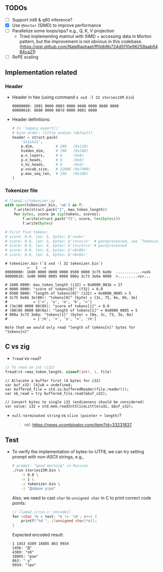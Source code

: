 ## TODOs
- [ ] Support int8 & q80 inference?
- [x] Use `@Vector` (SIMD) to improve performance
- [ ] Parallelize some loops/ops? e.g., Q, K, V projection
    - Tried implementing matmul with SIMD + accessing data in Morton pattern,
    but the improvement is not obvious in this codebase.
    (https://gist.github.com/NaleRaphael/ff0db8b724d5f10e96259aab6484ca21)
- [ ] RoPE scaling

## Implementation related
### Header
- Header in hex (using command `$ xxd -l 32 stories15M.bin`)
    ```hex
    00000000: 2001 0000 0003 0000 0600 0000 0600 0000
    00000010: 0600 0000 007d 0000 0001 0000          
    ```
- Header definitions:
    ```python
    # In `legacy_export()`
    # byte order: little endian (default)
    header = struct.pack(
        'iiiiiii',
        p.dim,          # 288   (0x120)
        hidden_dim,     # 768   (0x300)
        p.n_layers,     # 6     (0x6)
        p.n_heads,      # 6     (0x6)
        n_kv_heads,     # 6     (0x6)
        p.vocab_size,   # 32000 (0x7d00)
        p.max_seq_len,  # 256   (0x100)
    )
    ```

### Tokenizer file
```python
# llama2.c/tokenizer.py
with open(tokenizer_bin, 'wb') as f:
    f.write(struct.pack("I", max_token_length))
    for bytes, score in zip(tokens, scores):
        f.write(struct.pack("fI", score, len(bytes)))
        f.write(bytes)

# First five tokens:
# score: 0.0, len: 5, bytes: b'<unk>'
# score: 0.0, len: 5, bytes: b'\n<s>\n'  # postprocessed, see `Tokenizer.export()`
# score: 0.0, len: 6, bytes: b'\n</s>\n' # postprocessed
# score: 0.0, len: 6, bytes: b'<0x00>'
# score: 0.0, len: 6, bytes: b'<0x01>'
```

```raw
# tokenizer.bin (`$ xxd -l 32 tokenizer.bin`)
          <-  1  ->
00000000: 1b00 0000 0000 0000 0500 0000 3c75 6e6b  ............<unk
00000010: 3e00 0000 0005 0000 000a 3c73 3e0a 0000  >.........<s>...

# 1b00 0000: max_token_length (i32) = 0x0000_001b = 27
# 0000 0000: "score of tokens[0]" (f32) = 0.0
# 0500 0000: "length of tokens[0]" (i32) = 0x0000_0005 = 5
# 3c75 6e6b 3e(00): "tokens[0]" (byte) = [3c, 75, 6e, 6b, 3e]
#            = ['<', 'u', 'n', 'k', '>']
# (3e)00 0000 00(05): "score of tokens[1]" = 0.0
# (00)05 0000 00(0a): "length of tokens[1]" = 0x0000_0005 = 5
# 000a 3c73 3e0a: "tokens[1]" (byte) = [0a, 3c, 73, 3e, 0a]
#            = ['/n', '<', 's', '>', '/n']

Note that we would only read "length of tokens[n]" bytes for "tokens[n]"
```

## C vs zig
- `fread` vs `read`?
```c
// To read an int (i32)
fread(&t->max_token_length, sizeof(int), 1, file)
```

```zig
// Allocate a buffer first (4 bytes for i32)
var buf_x32: [4]u8 = undefined;
var buffered_file = std.io.bufferedReader(file.reader());
var nb_read = try buffered_file.read(&buf_x32);

// Convert bytes to single i32 (endianness should be considered)
var value: i32 = std.mem.readIntSliceLittle(u32, &buf_x32);
```
- `null-terminated string` vs `slice (pointer + length)`?
    > ref: https://news.ycombinator.com/item?id=33231837

## Test
- To verify the implementation of bytes-to-UTF8, we can try setting prompt with
    non-ASCII strings, e.g.,
    ```bash
    # prompt: "good morning" in Russian
    ./run stories15M.bin \
        -t 0.8 \
        -n 1 \
        -z tokenizer.bin \
        -i "Доброе утро"
    ```
    Also, we need to cast `char` to `unsigned char` in C to print correct code
    points:
    ```c
    // llama2.c/run.c::encode()
    for (char *c = text; *c != '\0'; c++) {
        printf("%d ", ((unsigned char)*c));
    }
    ```
    Expected encoded result:
    ```raw
    1 1453 4389 18805 863 9934
    1456: "Д"
    4389: "об"
    18805: "рое"
    863: " у"
    9934: "тро"
    ```

